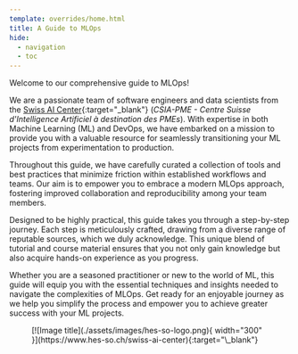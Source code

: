 ```yaml
---
template: overrides/home.html
title: A Guide to MLOps
hide:
  - navigation
  - toc
---
```


Welcome to our comprehensive guide to MLOps!

We are a passionate team of software engineers and data scientists from the [Swiss AI Center](https://www.hes-so.ch/swiss-ai-center){:target="\_blank"} (*CSIA-PME - Centre Suisse d'Intelligence Artificiel à destination des PMEs*). With expertise in both Machine Learning (ML) and DevOps, we have embarked on a mission to provide you with a valuable resource for seamlessly transitioning your ML projects from experimentation to production.

Throughout this guide, we have carefully curated a collection of tools and best practices that minimize friction within established workflows and teams. Our aim is to empower you to embrace a modern MLOps approach, fostering improved collaboration and reproducibility among your team members.

Designed to be highly practical, this guide takes you through a step-by-step journey. Each step is meticulously crafted, drawing from a diverse range of reputable sources, which we duly acknowledge. This unique blend of tutorial and course material ensures that you not only gain knowledge but also acquire hands-on experience as you progress.

Whether you are a seasoned practitioner or new to the world of ML, this guide will equip you with the essential techniques and insights needed to navigate the complexities of MLOps. Get ready for an enjoyable journey as we help you simplify the process and empower you to achieve greater success with your ML projects.

<figure markdown>
  [![Image title](./assets/images/hes-so-logo.png){ width="300" }](https://www.hes-so.ch/swiss-ai-center){:target="\_blank"}
</figure>
